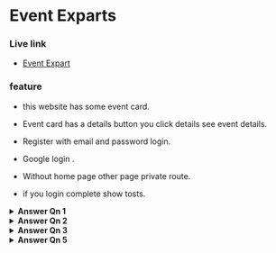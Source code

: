 # Event Exparts

### Live link
- [Event Expart](http://localhost:5173/)

### feature
- this website has some event card.

- Event card has a details button you click details see event details.

- Register with email and password login.

- Google login .

- Without home page other page private route.

- if you login complete show tosts. 

<details><summary><b>Answer Qn 1</b></summary>
<p>

#### Answer: A:{}

<i>diclar a variable greeting, then set value emtye object.so answer {}</i>

</p>
</details>

<details><summary><b>Answer Qn 2</b></summary>
<p>

#### Answer: C:"12"

<i>this function return some, call this function pass paramiter one integar and one string, integar and string sum return string, so answer "12"</i>

</p>
</details>

<details><summary><b>Answer Qn 3</b></summary>
<p>

#### Answer: A: ['🍕', '🍫', '🥑', '🍔']

<i>diclar a array food,then diclar a object favoriteFood food[0] , console food, so answer A</i>

</p>
</details>

<details><summary><b>Answer Qn 5</b></summary>
<p>

#### Answer: C: 3

<i>diclar a var count and one array nums, if loop get num then count increment 1. so count console 3  </i>

</p>
</details>
